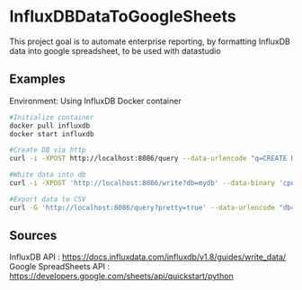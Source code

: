 # InfluxDBDataToGoogleSheets
This project goal is to automate enterprise reporting, by formatting InfluxDB data into google spreadsheet, to be used with datastudio

## Examples
Environment: Using InfluxDB Docker container

``` sh
#Initialize container
docker pull influxdb
docker start influxdb

#Create DB via http
curl -i -XPOST http://localhost:8086/query --data-urlencode "q=CREATE DATABASE mydb"

#White data into db
curl -i -XPOST 'http://localhost:8086/write?db=mydb' --data-binary 'cpu_load_short,host=server01,region=us-west value=0.64 1434055562000000000'

#Export data to CSV
curl -G 'http://localhost:8086/query?pretty=true' --data-urlencode "db=mydb" --data-urlencode "q=SELECT \"value\" FROM \"cpu_load_short\" WHERE \"region\"='us-west'" -H "Accept: application/csv" > raw-csv-data.csv
```

## Sources
InfluxDB API : https://docs.influxdata.com/influxdb/v1.8/guides/write_data/
Google SpreadSheets API : https://developers.google.com/sheets/api/quickstart/python
